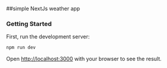##simple NextJs weather app

### Getting Started

First, run the development server:

```bash
npm run dev

```

Open [http://localhost:3000](http://localhost:3000) with your browser to see the result.



